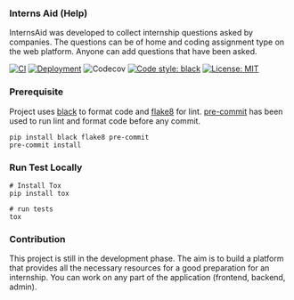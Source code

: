 ### Interns Aid (Help)
InternsAid was developed to collect internship questions asked by companies. The questions can be of home  and coding assignment type on the web platform. Anyone can add questions that have been asked.

[![CI](https://github.com/Interns-Aid/web-app/actions/workflows/ci.yml/badge.svg?branch=main)](https://github.com/Interns-Aid/web-app/actions/workflows/ci.yml) [![Deployment](https://github.com/Interns-Aid/web-app/actions/workflows/deploy.yml/badge.svg)](https://github.com/Interns-Aid/web-app/actions/workflows/deploy.yml) ![Codecov](https://img.shields.io/codecov/c/github/Interns-Aid/web-app) [![Code style: black](https://img.shields.io/badge/code%20style-black-000000.svg)](https://github.com/psf/black) [![License: MIT](https://img.shields.io/badge/License-MIT-yellow.svg)](https://opensource.org/licenses/MIT)



### Prerequisite
Project uses [black](https://github.com/psf/black) to format code and [flake8](https://github.com/PyCQA/flake8) for lint. [pre-commit](https://pre-commit.com/) has been used to run lint and format code before any commit.
 ```shell 
 pip install black flake8 pre-commit 
 pre-commit install
```

### Run Test Locally
```shell
# Install Tox
pip install tox

# run tests 
tox
```
### Contribution
This project is still in the development phase. The aim is to build a platform that provides all the necessary resources for a good preparation for an internship. You can work on any part of the application (frontend, backend, admin).
